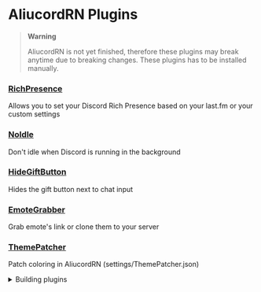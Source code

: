 # AliucordRN Plugins

> **Warning**
>
> AliucordRN is not yet finished, therefore these plugins may break anytime due to breaking changes. These plugins has to be installed manually.

### [RichPresence](https://github.com/amsyarasyiq/aliucordrn-plugins/raw/builds/RichPresence.zip)
Allows you to set your Discord Rich Presence based on your last.fm or your custom settings

### [NoIdle](https://github.com/amsyarasyiq/aliucordrn-plugins/raw/builds/NoIdle.zip)
Don't idle when Discord is running in the background

### [HideGiftButton](https://github.com/amsyarasyiq/aliucordrn-plugins/raw/builds/HideGiftButton.zip)
Hides the gift button next to chat input

### [EmoteGrabber](https://github.com/amsyarasyiq/aliucordrn-plugins/raw/builds/EmoteGrabber.zip)
Grab emote's link or clone them to your server

### [ThemePatcher](https://github.com/amsyarasyiq/aliucordrn-plugins/raw/builds/ThemePatcher.zip)
Patch coloring in AliucordRN (settings/ThemePatcher.json)

<details>
<summary>Building plugins</summary>

\
Build Plugin:
```sh
pnpm build [PLUGIN_NAME]
```

Watch for changes and auto compile & deploy* :
```sh
pnpm watch [PLUGIN_NAME]
```
\* Requires adb installed and to be connected to your phone

</details>
